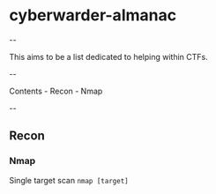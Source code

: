 # cyberwarder-almanac

--

This aims to be a list dedicated to helping within CTFs. 

--

Contents
    - Recon
        - Nmap

--


## Recon


### Nmap
Single target scan
` nmap [target] `


